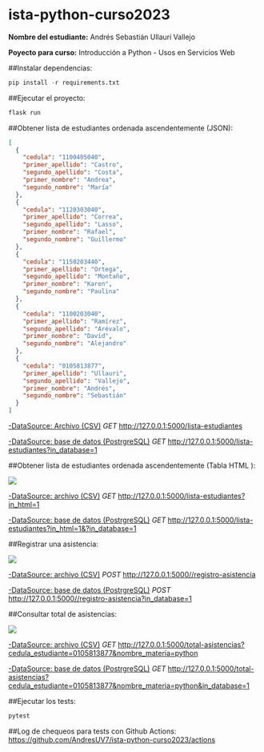 # ista-python-curso2023
**Nombre del estudiante:** Andrés Sebastián Ullauri Vallejo

**Poyecto para curso:** Introducción a Python - Usos en Servicios Web

##Instalar dependencias:
```py
pip install -r requirements.txt
```

##Ejecutar el proyecto:
```py
flask run
```
##Obtener lista de estudiantes ordenada ascendentemente (JSON):

```json
[
  {
    "cedula": "1100405040",
    "primer_apellido": "Castro",
    "segundo_apellido": "Costa",
    "primer_nombre": "Andrea",
    "segundo_nombre": "María"
  },
  {
    "cedula": "1120303040",
    "primer_apellido": "Correa",
    "segundo_apellido": "Lasso",
    "primer_nombre": "Rafael",
    "segundo_nombre": "Guillermo"
  },
  {
    "cedula": "1150203440",
    "primer_apellido": "Ortega",
    "segundo_apellido": "Montaño",
    "primer_nombre": "Karen",
    "segundo_nombre": "Paulina"
  },
  {
    "cedula": "1100203040",
    "primer_apellido": "Ramírez",
    "segundo_apellido": "Arévalo",
    "primer_nombre": "David",
    "segundo_nombre": "Alejandro"
  },
  {
    "cedula": "0105813877",
    "primer_apellido": "Ullauri",
    "segundo_apellido": "Vallejo",
    "primer_nombre": "Andrés",
    "segundo_nombre": "Sebastián"
  }
]
```
<u>-DataSource: Archivo (CSV)</u>
*GET*
http://127.0.0.1:5000/lista-estudiantes

<u>-DataSource: base de datos (PostrgreSQL)</u>
*GET*
http://127.0.0.1:5000/lista-estudiantes?in_database=1

##Obtener lista de estudiantes ordenada ascendentemente (Tabla HTML ):

<img src="https://khkysohlylavihvzpybj.supabase.co/storage/v1/object/public/ista-python-curso-2023/students_list_html.webp?t=2023-08-05T00%3A19%3A51.805Z" />

<u>-DataSource: archivo (CSV)</u>
*GET*
http://127.0.0.1:5000/lista-estudiantes?in_html=1

<u>-DataSource: base de datos (PostrgreSQL)</u>
*GET*
http://127.0.0.1:5000/lista-estudiantes?in_html=1&?in_database=1

##Registrar una asistencia:

<img src="https://khkysohlylavihvzpybj.supabase.co/storage/v1/object/public/ista-python-curso-2023/register_attendance_api_call.webp" />

<u>-DataSource: archivo (CSV)</u>
*POST*
http://127.0.0.1:5000//registro-asistencia

<u>-DataSource: base de datos (PostrgreSQL)</u>
*POST*
http://127.0.0.1:5000//registro-asistencia?in_database=1

##Consultar total de asistencias:

<img src="https://khkysohlylavihvzpybj.supabase.co/storage/v1/object/public/ista-python-curso-2023/total_attendance_student_api_call.webp?t=2023-08-05T00%3A28%3A15.070Z" />

<u>-DataSource: archivo (CSV)</u>
*GET*
http://127.0.0.1:5000/total-asistencias?cedula_estudiante=0105813877&nombre_materia=python

<u>-DataSource: base de datos (PostrgreSQL)</u>
*GET*
http://127.0.0.1:5000/total-asistencias?cedula_estudiante=0105813877&nombre_materia=python&in_database=1

##Ejecutar los tests:
```py
pytest
```
##Log de chequeos para tests con Github Actions:
https://github.com/AndresUV7/ista-python-curso2023/actions